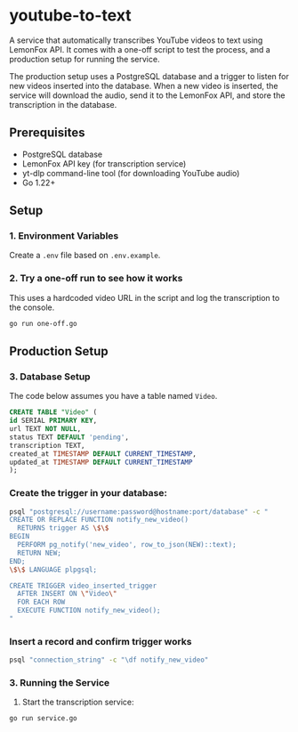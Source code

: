 # youtube-to-text

A service that automatically transcribes YouTube videos to text using LemonFox API. It comes with a one-off script to test the process, and a production setup for running the service.

The production setup uses a PostgreSQL database and a trigger to listen for new videos inserted into the database. When a new video is inserted, the service will download the audio, send it to the LemonFox API, and store the transcription in the database.


## Prerequisites

- PostgreSQL database
- LemonFox API key (for transcription service)
- yt-dlp command-line tool (for downloading YouTube audio)
- Go 1.22+

## Setup

### 1. Environment Variables

Create a `.env` file based on `.env.example`.

### 2. Try a one-off run to see how it works

This uses a hardcoded video URL in the script and log the transcription to the console.

```bash
go run one-off.go
```

## Production Setup

### 3. Database Setup
The code below assumes you have a table named `Video`.

```sql
CREATE TABLE "Video" (
id SERIAL PRIMARY KEY,
url TEXT NOT NULL,
status TEXT DEFAULT 'pending',
transcription TEXT,
created_at TIMESTAMP DEFAULT CURRENT_TIMESTAMP,
updated_at TIMESTAMP DEFAULT CURRENT_TIMESTAMP
);
```

### Create the trigger in your database:

```bash
psql "postgresql://username:password@hostname:port/database" -c "
CREATE OR REPLACE FUNCTION notify_new_video()
  RETURNS trigger AS \$\$
BEGIN
  PERFORM pg_notify('new_video', row_to_json(NEW)::text);
  RETURN NEW;
END;
\$\$ LANGUAGE plpgsql;

CREATE TRIGGER video_inserted_trigger
  AFTER INSERT ON \"Video\"
  FOR EACH ROW
  EXECUTE FUNCTION notify_new_video();
"
```

### Insert a record and confirm trigger works

```bash
psql "connection_string" -c "\df notify_new_video"
```

### 3. Running the Service

1. Start the transcription service:
```bash
go run service.go
```


